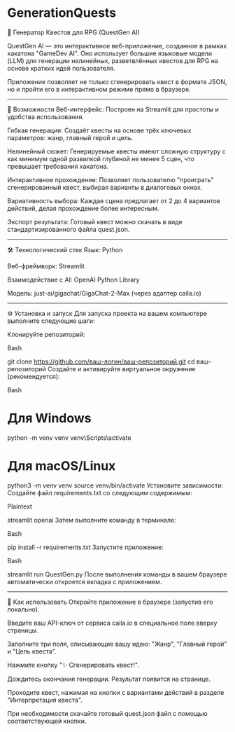 # GenerationQuests

📜 Генератор Квестов для RPG (QuestGen AI)

QuestGen AI — это интерактивное веб-приложение, созданное в рамках хакатона "GameDev AI". Оно использует большие языковые модели (LLM) для генерации нелинейных, разветвлённых квестов для RPG на основе кратких идей пользователя.

Приложение позволяет не только сгенерировать квест в формате JSON, но и пройти его в интерактивном режиме прямо в браузере.

---

🚀 Возможности
Веб-интерфейс: Построен на Streamlit для простоты и удобства использования.

Гибкая генерация: Создаёт квесты на основе трёх ключевых параметров: жанр, главный герой и цель.


Нелинейный сюжет: Генерируемые квесты имеют сложную структуру с как минимум одной развилкой глубиной не менее 5 сцен, что превышает требования хакатона.

Интерактивное прохождение: Позволяет пользователю "проиграть" сгенерированный квест, выбирая варианты в диалоговых окнах.


Вариативность выбора: Каждая сцена предлагает от 2 до 4 вариантов действий, делая прохождение более интересным.

Экспорт результата: Готовый квест можно скачать в виде стандартизированного файла quest.json.

---

🛠️ Технологический стек
Язык: Python

Веб-фреймворк: Streamlit

Взаимодействие с AI: OpenAI Python Library

Модель: just-ai/gigachat/GigaChat-2-Max (через адаптер caila.io)

---

⚙️ Установка и запуск
Для запуска проекта на вашем компьютере выполните следующие шаги:

Клонируйте репозиторий:

Bash

git clone https://github.com/ваш-логин/ваш-репозиторий.git
cd ваш-репозиторий
Создайте и активируйте виртуальное окружение (рекомендуется):

Bash

# Для Windows
python -m venv venv
venv\Scripts\activate

# Для macOS/Linux
python3 -m venv venv
source venv/bin/activate
Установите зависимости:
Создайте файл requirements.txt со следующим содержимым:

Plaintext

streamlit
openai
Затем выполните команду в терминале:

Bash

pip install -r requirements.txt
Запустите приложение:

Bash

streamlit run QuestGen.py
После выполнения команды в вашем браузере автоматически откроется вкладка с приложением.

---

📖 Как использовать
Откройте приложение в браузере (запустив его локально).

Введите ваш API-ключ от сервиса caila.io в специальное поле вверху страницы.

Заполните три поля, описывающие вашу идею: "Жанр", "Главный герой" и "Цель квеста".

Нажмите кнопку "✨ Сгенерировать квест!".

Дождитесь окончания генерации. Результат появится на странице.

Проходите квест, нажимая на кнопки с вариантами действий в разделе "Интерпретация квеста".

При необходимости скачайте готовый quest.json файл с помощью соответствующей кнопки.

